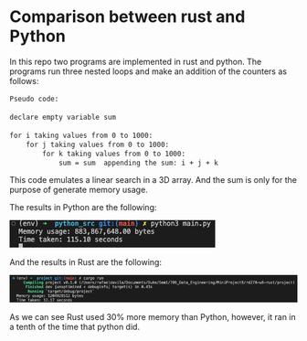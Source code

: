 # Comparison between rust and Python

In this repo two programs are implemented in rust and python. The programs run three nested loops and make an addition of the counters as follows:

```
Pseudo code:

declare empty variable sum

for i taking values from 0 to 1000:
    for j taking values from 0 to 1000:
        for k taking values from 0 to 1000:
            sum = sum  appending the sum: i + j + k
```

This code emulates a linear search in a 3D array. And the sum is only for the purpose of generate memory usage.

The results in Python are the following:

<img src="https://github.com/bugarin10/rd278-w8-rust/blob/main/static/python.png" />

And the results in Rust are the following:

<img src="https://github.com/bugarin10/rd278-w8-rust/blob/main/static/rust.png" />

As we can see Rust used 30% more memory than Python, however, it ran in a tenth of the time that python did.

